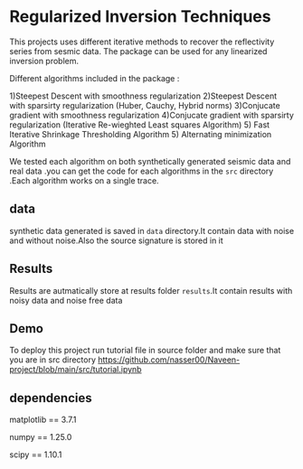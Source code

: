 
# Regularized  Inversion Techniques

This projects uses different iterative methods to recover the reflectivity series from sesmic data. The package can be used for any linearized inversion problem.

Different algorithms included in the package :

1)Steepest Descent with smoothness regularization
2)Steepest Descent with sparsirty regularization (Huber, Cauchy, Hybrid norms)
3)Conjucate gradient with smoothness regularization
4)Conjucate gradient with sparsirty regularization (Iterative Re-wieghted Least squares Algorithm)
5) Fast Iterative Shrinkage Thresholding Algorithm
5) Alternating minimization Algorithm


We tested each algorithm  on  both synthetically  generated seismic data and real data .you  can get the code for each algorithms  in the `src` directory .Each algorithm works on a single trace.

## data
synthetic data generated is saved in   `data` directory.It contain data with noise and without noise.Also the source signature is stored in it 
## Results
Results are autmatically  store at results folder `results`.It contain results with noisy data and noise free data

## Demo
To deploy this project run tutorial  file in source folder  and make sure that you are in src directory
https://github.com/nasser00/Naveen-project/blob/main/src/tutorial.ipynb


## dependencies 
matplotlib      ==          3.7.1

numpy           ==          1.25.0

scipy           ==          1.10.1

